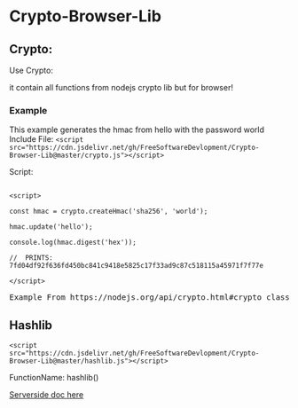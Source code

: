 # Crypto-Browser-Lib

## Crypto:
Use Crypto:

it contain all functions from nodejs crypto lib but for browser!

### Example

This example generates the hmac from hello with the password world
Include File:
`<script src="https://cdn.jsdelivr.net/gh/FreeSoftwareDevlopment/Crypto-Browser-Lib@master/crypto.js"></script>`

Script:
```

<script>

const hmac = crypto.createHmac('sha256', 'world');

hmac.update('hello');

console.log(hmac.digest('hex'));

//  PRINTS:  7fd04df92f636fd450bc841c9418e5825c17f33ad9c87c518115a45971f7f77e

</script>

```

<pre>Example From https://nodejs.org/api/crypto.html#crypto_class_hmac</pre>

## Hashlib
`<script src="https://cdn.jsdelivr.net/gh/FreeSoftwareDevlopment/Crypto-Browser-Lib@master/hashlib.js"></script>`

FunctionName: hashlib()

[Serverside doc here](https://www.npmjs.com/package/shark-hashlib)
